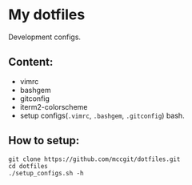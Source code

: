 # My dotfiles

Development configs. 

## Content:
* vimrc
* bashgem
* gitconfig
* iterm2-colorscheme
* setup configs(`.vimrc`, `.bashgem`, `.gitconfig`) bash.

## How to setup:
```shell
git clone https://github.com/mccgit/dotfiles.git
cd dotfiles
./setup_configs.sh -h
```
